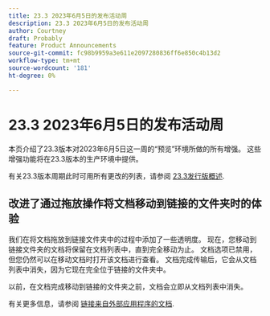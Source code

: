 ```yaml
---
title: 23.3 2023年6月5日的发布活动周
description: 23.3 2023年6月5日的发布活动周
author: Courtney
draft: Probably
feature: Product Announcements
source-git-commit: fc98b9959a3e611e2097280836ff6e850c4b13d2
workflow-type: tm+mt
source-wordcount: '181'
ht-degree: 0%

---
```


# 23.3 2023年6月5日的发布活动周

本页介绍了23.3版本对2023年6月5日这一周的“预览”环境所做的所有增强。 这些增强功能将在23.3版本的生产环境中提供。

有关23.3版本周期此时可用所有更改的列表，请参阅 [23.3发行版概述](/help/quicksilver/product-announcements/product-releases/23.3-release-activity/23-3-release-overview.md).

## 改进了通过拖放操作将文档移动到链接的文件夹时的体验

我们在将文档拖放到链接文件夹中的过程中添加了一些透明度。 现在，您移动到链接文件夹的文档将保留在文档列表中，直到完全移动为止。 文档选项已禁用，但您仍然可以在移动文档时打开该文档进行查看。 文档完成传输后，它会从文档列表中消失，因为它现在完全位于链接的文件夹中。

以前，在文档完成移动到链接的文件夹之前，文档会立即从文档列表中消失。

有关更多信息，请参阅 [链接来自外部应用程序的文档](/help/quicksilver/documents/adding-documents-to-workfront/link-documents-from-external-apps.md).



<!-- HTML you might need

Video link

[View a video demonstration of this feature](ADD URL){target=_blank}

Off-cycle note for weekly pages

>[!NOTE]
>
>Preview release: February 9, 2023; Planned Production release: February 23, 2023



-->